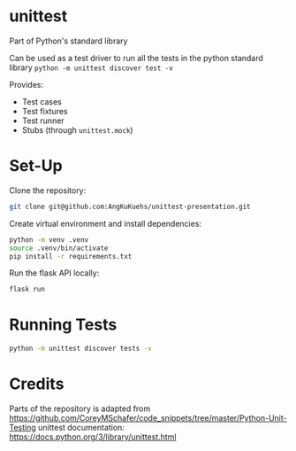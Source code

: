 # unittest

Part of Python's standard library

Can be used as a test driver to run all the tests in the python standard library `python -m unittest discover test -v`

Provides:
- Test cases
- Test fixtures
- Test runner
- Stubs (through `unittest.mock`)

# Set-Up
Clone the repository:
```bash
git clone git@github.com:AngKuKuehs/unittest-presentation.git
```

Create virtual environment and install dependencies:
```bash
python -m venv .venv
source .venv/bin/activate
pip install -r requirements.txt
```

Run the flask API locally:
```bash
flask run
```

# Running Tests
```bash
python -m unittest discover tests -v
```

# Credits
Parts of the repository is adapted from https://github.com/CoreyMSchafer/code_snippets/tree/master/Python-Unit-Testing
unittest documentation: https://docs.python.org/3/library/unittest.html 
